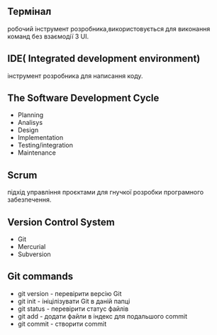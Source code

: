 <h2>Tepмінал</h2>робочий інструмент розробника,використовується для виконання команд без взаємодії З UI.
<br>
<h2>IDE( Integrated development environment)</h2> інструмент розробника для написання коду. 
<h2>The Software Development Cycle</h2>
<ul>
<li>Planning</li>
<li>Analisys</li>
<li>Design</li>
<li>Implementation</li>
<li>Testing/integration</li>
<li>Maintenance</li>
</ul>
<h2>Scrum</h2>підхід управління проєктами для гнучкої розробки програмного забезпечення. 
<h2>Version Control System</h2>
<ul>
<li>Git</li>
<li>Mercurial</li>
<li>Subversion</li>
</ul>
<h2>Git commands</h2>
<ul>
<li>git version - перевірити версію Git</li>
<li>git init - ініцілізувати Git в даній папці </li>
<li>git status - перевірити статус файлів</li>
<li>git add - додати файли в індекс для подальшого commit </li>
<li>git commit - створити commit  </li>
</ul>
